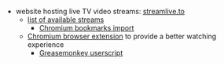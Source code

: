 * website hosting live TV video streams: [streamlive.to](https://www.streamlive.to/channels)
  * [list of available streams](https://github.com/warren-bank/crx-StreamLive-To/tree/master/.channels)
    - [Chromium bookmarks import](https://github.com/warren-bank/crx-StreamLive-To/raw/master/.channels/bookmarks.chromium-import.html)
  * [Chromium browser extension](https://github.com/warren-bank/crx-StreamLive-To/releases) to provide a better watching experience
    - [Greasemonkey userscript](https://github.com/warren-bank/crx-StreamLive-To/raw/greasemonkey-userscript/greasemonkey-userscript/StreamLive-To.user.js)
